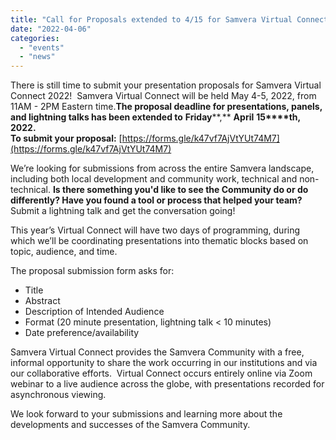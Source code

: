 ```yaml
---
title: "Call for Proposals extended to 4/15 for Samvera Virtual Connect 2022"
date: "2022-04-06"
categories: 
  - "events"
  - "news"
---
```


There is still time to submit your presentation proposals for Samvera Virtual Connect 2022!  Samvera Virtual Connect will be held May 4-5, 2022, from 11AM - 2PM Eastern time.**The proposal deadline for presentations, panels, and lightning talks has been extended to** **Friday****,** **April** **15****th, 2022.**  
**To submit your proposal:** [https://forms.gle/k47vf7AjVtYUt74M7](https://forms.gle/k47vf7AjVtYUt74M7)

We’re looking for submissions from across the entire Samvera landscape, including both local development and community work, technical and non-technical. **Is there something you'd like to see the Community do or do differently? Have you found a tool or process that helped your team?** Submit a lightning talk and get the conversation going!

This year’s Virtual Connect will have two days of programming, during which we’ll be coordinating presentations into thematic blocks based on topic, audience, and time.

The proposal submission form asks for:  

- Title
- Abstract
- Description of Intended Audience
- Format (20 minute presentation, lightning talk < 10 minutes)
- Date preference/availability

Samvera Virtual Connect provides the Samvera Community with a free, informal opportunity to share the work occurring in our institutions and via our collaborative efforts.  Virtual Connect occurs entirely online via Zoom webinar to a live audience across the globe, with presentations recorded for asynchronous viewing.

We look forward to your submissions and learning more about the developments and successes of the Samvera Community.
